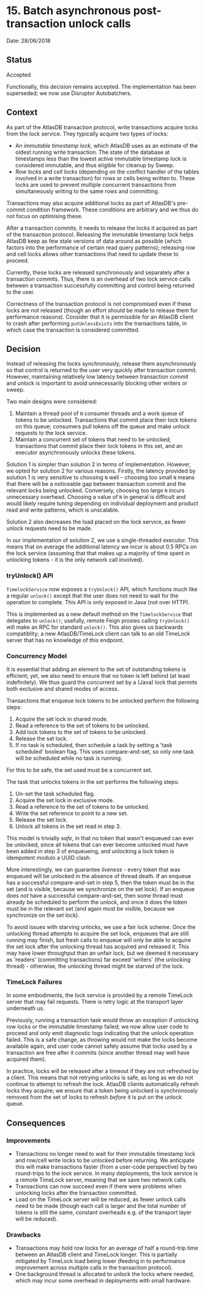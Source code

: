 # 15. Batch asynchronous post-transaction unlock calls

Date: 28/06/2018

## Status

Accepted

Functionally, this decision remains accepted.
The implementation has been superseded; we now use Disruptor Autobatchers.

## Context

As part of the AtlasDB transaction protocol, write transactions acquire locks from the lock service. They typically
acquire two types of locks:

- An *immutable timestamp lock*, which AtlasDB uses as an estimate of the oldest running write transaction. The
  state of the database at timestamps less than the lowest active immutable timestamp lock is considered immutable, and
  thus eligible for cleanup by Sweep.
- *Row locks* and *cell locks* (depending on the conflict handler of the tables involved in a write transaction) for
  rows or cells being written to. These locks are used to prevent multiple concurrent transactions from simultaneously
  writing to the same rows and committing.

Transactions may also acquire additional locks as part of AtlasDB's pre-commit condition framework. These conditions
are arbitrary and we thus do not focus on optimising these.

After a transaction commits, it needs to release the locks it acquired as part of the transaction protocol. Releasing
the immutable timestamp lock helps AtlasDB keep as few stale versions of data around as possible (which factors into
the performance of certain read query patterns); releasing row and cell locks allows other transactions that need to
update these to proceed.

Currently, these locks are released synchronously and separately after a transaction commits. Thus, there is an
overhead of two lock service calls between a transaction successfully committing and control being returned to 
the user.

Correctness of the transaction protocol is not compromised even if these locks are not released (though an effort
should be made to release them for performance reasons). Consider that it is permissible for an AtlasDB client to
crash after performing `putUnlessExists` into the transactions table, in which case the transaction is considered
committed.

## Decision

Instead of releasing the locks synchronously, release them asynchronously so that control is returned to the user very
quickly after transaction commit. However, maintaining relatively low latency between transaction commit and unlock
is important to avoid unnecessarily blocking other writers or sweep.

Two main designs were considered:

1. Maintain a thread pool of `N` consumer threads and a work queue of tokens to be unlocked. Transactions that commit 
   place their lock tokens on this queue; consumers pull tokens off the queue and make unlock requests to the lock
   service.
2. Maintain a concurrent set of tokens that need to be unlocked; transactions that commit place their lock tokens
   in this set, and an executor asynchronously unlocks these tokens.

Solution 1 is simpler than solution 2 in terms of implementation. However, we opted for solution 2 for various reasons.
Firstly, the latency provided by solution 1 is very sensitive to choosing `N` well - choosing too small `N` means that
there will be a noticeable gap between transaction commit and the relevant locks being unlocked. Conversely, choosing 
too large `N` incurs unnecessary overhead. Choosing a value of `N` in general is difficult and would likely require
tuning depending on individual deployment and product read and write patterns, which is unscalable.

Solution 2 also decreases the load placed on the lock service, as fewer unlock requests need to be made.

In our implementation of solution 2, we use a single-threaded executor. This means that on average the additional
latency we incur is about 0.5 RPCs on the lock service (assuming that that makes up a majority of time spent in
unlocking tokens - it is the only network call involved).

### tryUnlock() API

`TimelockService` now exposes a `tryUnlock()` API, which functions much like a regular `unlock()` except that the user
does not need to wait for the operation to complete. This API is only exposed in Java (not over HTTP).

This is implemented as a new default method on the `TimelockService` that delegates to `unlock()`; usefully, remote
Feign proxies calling `tryUnlock()` will make an RPC for standard `unlock()`. This also gives us backwards
compatiblity; a new AtlasDB/TimeLock client can talk to an old TimeLock server that has no knowledge of this endpoint.

### Concurrency Model

It is essential that adding an element to the set of outstanding tokens is efficient; yet, we also need to ensure that 
no token is left behind (at least indefinitely). We thus guard the concurrent set by a (Java) lock that permits both 
exclusive and shared modes of access.

Transactions that enqueue lock tokens to be unlocked perform the following steps:

1. Acquire the set lock in shared mode.
2. Read a reference to the set of tokens to be unlocked.
3. Add lock tokens to the set of tokens to be unlocked.
4. Release the set lock.
5. If no task is scheduled, then schedule a task by setting a 'task scheduled' boolean flag. 
   This uses compare-and-set, so only one task will be scheduled while no task is running.

For this to be safe, the set used must be a concurrent set. 

The task that unlocks tokens in the set performs the following steps:

1. Un-set the task scheduled flag.
2. Acquire the set lock in exclusive mode.
3. Read a reference to the set of tokens to be unlocked.
4. Write the set reference to point to a new set. 
5. Release the set lock.
6. Unlock all tokens in the set read in step 3.

This model is trivially _safe_, in that no token that wasn't enqueued can ever be unlocked, since all tokens that can
ever become unlocked must have been added in step 3 of enqueueing, and unlocking a lock token is idempotent modulo
a UUID clash.

More interestingly, we can guarantee _liveness_ - every token that was enqueued will be unlocked in the absence of
thread death. If an enqueue has a successful compare-and-set in step 5, then the token must be in the set
(and is visible, because we synchronize on the set lock). If an enqueue does _not_ have a successful compare-and-set,
then some thread must already be scheduled to perform the unlock, and once it does the token must be in the relevant
set (and again must be visible, because we synchronize on the set lock).

To avoid issues with starving unlocks, we use a fair lock scheme. Once the unlocking thread attempts to acquire the set
lock, enqueues that are still running may finish, but fresh calls to enqueue will only be able to acquire the set lock
after the unlocking thread has acquired and released it. This may have lower throughput than an unfair lock,
but we deemed it necessary as 'readers' (committing transactions) far exceed 'writers' (the unlocking thread) -
otherwise, the unlocking thread might be starved of the lock.

### TimeLock Failures

In some embodiments, the lock service is provided by a remote TimeLock server that may fail requests. There is retry 
logic at the transport layer underneath us.

Previously, running a transaction task would throw an exception if unlocking row locks or the immutable timestamp
failed; we now allow user code to proceed and only emit diagnostic logs indicating that the unlock operation failed.
This is a safe change, as throwing would not make the locks become available again, and user code cannot safely
assume that locks used by a transaction are free after it commits (since another thread may well have acquired them). 

In practice, locks will be released after a timeout if they are not refreshed by a client. This means that not
retrying unlocks is safe, as long as we do not continue to attempt to refresh the lock. AtlasDB clients automatically
refresh locks they acquire; we ensure that a token being unlocked is synchronously removed from the set of locks
to refresh *before* it is put on the unlock queue.

## Consequences

### Improvements

- Transactions no longer need to wait for their immutable timestamp lock and row/cell write locks to be unlocked
  before returning. We anticipate this will make transactions faster (from a user-code perspective) by two
  round-trips to the lock service. In many deployments, the lock service is a remote TimeLock server, meaning that
  we save two network calls.
- Transactions can now succeed even if there were problems when unlocking locks after the transaction committed.
- Load on the TimeLock server will be reduced, as fewer unlock calls need to be made (though each call is larger and
  the total number of tokens is still the same, constant overheads e.g. of the transport layer will be reduced). 

### Drawbacks

- Transactions may hold row locks for an average of half a round-trip time between an AtlasDB client and TimeLock
  longer. This is partially mitigated by TimeLock load being lower (feeding in to performance improvement across
  multiple calls in the transaction protocol).
- One background thread is allocated to unlock the locks where needed, which may incur some overhead in deployments
  with small hardware.
